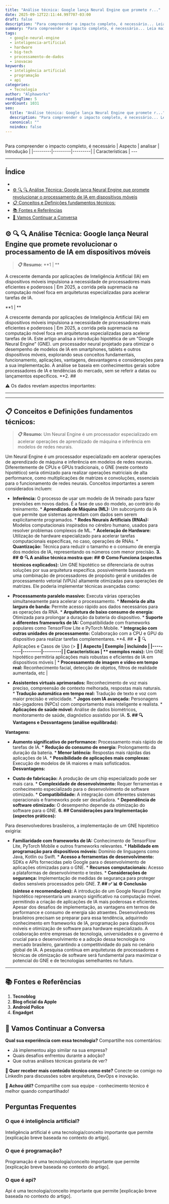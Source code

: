 ```yaml
---
title: "Análise técnica: Google lança Neural Engine que promete r..."
date: 2025-09-12T22:11:44.997707-03:00
draft: false
description: "Para compreender o impacto completo, é necessário... Leia mais sobre  e suas aplicações práticas."
summary: "Para compreender o impacto completo, é necessário... Leia mais sobre  e suas aplicações práticas."
tags:
  - google-neural-engine
  - inteligencia-artificial
  - hardware
  - big-tech
  - processamento-de-dados
  - inovacao
keywords:
  - inteligência artificial
  - programação
  - api
categories:
  - Tecnologia
author: "Alphaworks"
readingTime: 5
wordCount: 1031
seo:
  title: "Análise técnica: Google lança Neural Engine que promete r..."
  description: "Para compreender o impacto completo, é necessário... Leia mais sobre  e suas aplicações práticas."
  canonical: ""
  noindex: false
---
```


##

Para compreender o impacto completo, é necessário 
| Aspecto | analisar | Introdução |
|---------|---------|---------|
| Características | ---

---



## Índice

- [](#)
- [⚙️ 🔍 🔍 Análise Técnica: Google lança Neural Engine que promete revolucionar o processamento de IA em dispositivos móveis](#⚙️-🔍-🔍-análise-técnica-google-lança-neural-engine-que-promete-revolucionar-o-processamento-de-ia-em-dispositivos-móveis)
- [📋 Conceitos e Definições fundamentos técnicos:](#📋-conceitos-e-definições-fundamentos-técnicos)
- [📚 Fontes e Referências](#📚-fontes-e-referências)
- [💬 Vamos Continuar a Conversa](#💬-vamos-continuar-a-conversa)

## ⚙️ 🔍 🔍 Análise Técnica: Google lança Neural Engine que promete revolucionar o processamento de IA em dispositivos móveis

> **📋 Resumo:** 
**1 | **

A crescente demanda por aplicações de Inteligência Artificial (IA) em dispositivos móveis impulsiona a necessidade de processadores mais eficientes e poderosos |
 Em 2025, a corrida pela supremacia na computação móvel foca em arquiteturas especializadas para acelerar tarefas de IA.

**1 | **

A crescente demanda por aplicações de Inteligência Artificial (IA) em dispositivos móveis impulsiona a necessidade de processadores mais eficientes e poderosos |
 Em 2025, a corrida pela supremacia na computação móvel foca em arquiteturas especializadas para acelerar tarefas de IA. Este artigo analisa a introdução hipotética de um "Google Neural Engine" (GNE). um processador neural projetado para otimizar o desempenho de modelos de IA em smartphones, tablets e outros dispositivos móveis, explorando seus conceitos fundamentais, funcionamento, aplicações, vantagens, desvantagens e considerações para a sua implementação. A análise se baseia em conhecimentos gerais sobre processadores de IA e tendências do mercado, sem se referir a datas ou lançamentos específicos. **2. ##

⚠️ Os dados revelam aspectos importantes:

---

---



## 📋 Conceitos e Definições fundamentos técnicos:

> **📋 Resumo:** 
Um Neural Engine é um processador especializado em acelerar operações de aprendizado de máquina e inferência em modelos de redes neurais.

Um Neural Engine é um processador especializado em acelerar operações de aprendizado de máquina e inferência em modelos de redes neurais. Diferentemente de CPUs e GPUs tradicionais, o GNE (neste contexto hipotético) seria otimizado para realizar operações matriciais de alta performance, como multiplicações de matrizes e convoluções, essenciais para o funcionamento de redes neurais. Conceitos importantes a serem considerados incluem:

* **Inferência:** O processo de usar um modelo de IA treinado para fazer previsões em novos dados. É a fase de uso do modelo, ao contrário do treinamento. * **Aprendizado de Máquina (ML):** Um subconjunto da IA que permite que sistemas aprendam com dados sem serem explicitamente programados. * **Redes Neurais Artificiais (RNAs):** Modelos computacionais inspirados no cérebro humano, usados para resolver problemas complexos de ML. * **Aceleração de Hardware:**  Utilização de hardware especializado para acelerar tarefas computacionais específicas, no caso, operações de RNAs. * **Quantização:** Técnica para reduzir o tamanho e o consumo de energia dos modelos de IA, representando os números com menor precisão. **3. ## ⚙️ 🔍 A análise técnica mostra que: ## ⚙️ Como Funciona (aspectos técnicos explicados):** Um GNE hipotético se diferenciaria de outras soluções por sua arquitetura específica. possivelmente baseada em uma combinação de processadores de propósito geral e unidades de processamento vetorial (VPUs) altamente otimizadas para operações de matrizes. Ele poderia implementar técnicas avançadas como:

* **Processamento paralelo massivo:**  Executa várias operações simultaneamente para acelerar o processamento. * **Memória de alta largura de banda:**  Permite acesso rápido aos dados necessários para as operações da RNA. * **Arquitetura de baixo consumo de energia:**  Otimizada para prolongar a duração da bateria do dispositivo. * **Suporte a diferentes frameworks de IA:**  Compatibilidade com frameworks populares como TensorFlow Lite e PyTorch Mobile. * **Integração com outras unidades de processamento:**  Colaboração com a CPU e GPU do dispositivo para realizar tarefas complementares. **4. ## • 📝 🔍 Aplicações e Casos de Uso (> **📝 
| Aspecto | Exemplo | incluindo |
|---------|---------|---------|
| Características | ** exemplos reais):** Um GNE hipotético permitiria aplicações mais robustas e eficientes de IA em dispositivos móveis | * **Processamento de imagem e vídeo em tempo real:** Reconhecimento facial, detecção de objetos, filtros de realidade aumentada, etc |
 * **Assistentes virtuais aprimorados:**  Reconhecimento de voz mais preciso, compreensão de contexto melhorada, respostas mais naturais. * **Tradução automática em tempo real:**  Tradução de texto e voz com maior precisão e velocidade. * **Jogos com IA avançada:**  Personagens não-jogadores (NPCs) com comportamento mais inteligente e realista. * **Aplicações de saúde móvel:**  Análise de dados biométricos, monitoramento de saúde, diagnóstico assistido por IA. **5. ## 🔍 Vantagens e Desvantagens (análise equilibrada):**

**Vantagens:**

* **Aumento significativo de performance:**  Processamento mais rápido de tarefas de IA. * **Redução do consumo de energia:**  Prolongamento da duração da bateria. * **Menor latência:**  Respostas mais rápidas das aplicações de IA. * **Possibilidade de aplicações mais complexas:**  Execução de modelos de IA maiores e mais sofisticados. **Desvantagens:**

* **Custo de fabricação:**  A produção de um chip especializado pode ser mais cara. * **Complexidade de desenvolvimento:**  Requer ferramentas e conhecimento especializado para o desenvolvimento de software otimizado. * **Compatibilidade:**  A integração com diferentes sistemas operacionais e frameworks pode ser desafiadora. * **Dependência de software otimizado:**  O desempenho depende da otimização do software para o GNE. **6. ## Considerações para Implementação (aspectos práticos):**

Para desenvolvedores brasileiros, a implementação de um GNE hipotético exigiria:

* **Familiaridade com frameworks de IA:**  Conhecimento de TensorFlow Lite, PyTorch Mobile e outros frameworks relevantes. * **Habilidade em programação para dispositivos móveis:**  Domínio de linguagens como Java, Kotlin ou Swift. * **Acesso a ferramentas de desenvolvimento:**  SDKs e APIs fornecidas pelo Google para o desenvolvimento de aplicações otimizadas para o GNE. * **Recursos computacionais:**  Acesso a plataformas de desenvolvimento e testes. * **Considerações de segurança:**  Implementação de medidas de segurança para proteger dados sensíveis processados pelo GNE. **7. ## ✅ 📊 ⚙️ Conclusão (síntese e recomendações):** A introdução de um Google Neural Engine hipotético representaria um avanço significativo na computação móvel. permitindo a criação de aplicações de IA mais poderosas e eficientes. Apesar dos desafios de implementação, as vantagens em termos de performance e consumo de energia são atraentes. Desenvolvedores brasileiros precisam se preparar para essa tendência, adquirindo conhecimento em frameworks de IA, programação para dispositivos móveis e otimização de software para hardware especializado. A colaboração entre empresas de tecnologia, universidades e o governo é crucial para o desenvolvimento e a adoção dessa tecnologia no mercado brasileiro, garantindo a competitividade do país no cenário global de IA. A pesquisa contínua em arquiteturas de processadores e técnicas de otimização de software será fundamental para maximizar o potencial do GNE e de tecnologias semelhantes no futuro. 

---

## 📚 Fontes e Referências

1. **Tecnoblog**
2. **Blog oficial da Apple**
3. **Android Police**
4. **Engadget**

## 💬 Vamos Continuar a Conversa

**Qual sua experiência com essa tecnologia?** Compartilhe nos comentários:
- Já implementou algo similar na sua empresa?
- Quais desafios enfrentou durante a adoção?
- Que outras análises técnicas gostaria de ver?

**📧 Quer receber mais conteúdo técnico como este?** 
Conecte-se comigo no LinkedIn para discussões sobre arquitetura, DevOps e inovação.

**🔄 Achou útil?** Compartilhe com sua equipe - conhecimento técnico é melhor quando compartilhado!


## Perguntas Frequentes

### O que é inteligência artificial?

Inteligência artificial é uma tecnologia/conceito importante que permite [explicação breve baseada no contexto do artigo].

### O que é programação?

Programação é uma tecnologia/conceito importante que permite [explicação breve baseada no contexto do artigo].

### O que é api?

Api é uma tecnologia/conceito importante que permite [explicação breve baseada no contexto do artigo].

